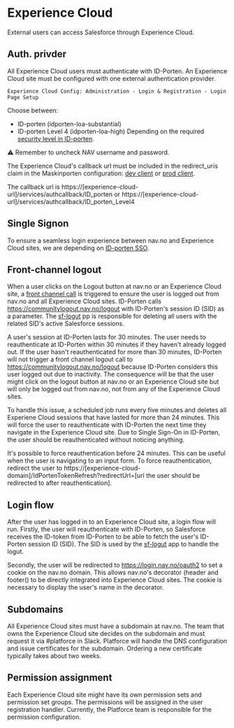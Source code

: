 # Experience Cloud

External users can access Salesforce through Experience Cloud.

## Auth. privder

All Experience Cloud users must authenticate with ID-Porten.
An Experience Cloud site must be configured with one external authentication provider.

`Experience Cloud Config: Administration - Login & Registration - Login Page Setup`

Choose between:

- ID-porten (idporten-loa-substantial)
- ID-porten Level 4 (idporten-loa-high)
  Depending on the required [security level in ID-porten](https://docs.digdir.no/docs/idporten/oidc/oidc_guide_english.html).

:warning: Remember to uncheck NAV username and password.

The Experience Cloud's callback url must be included in the redirect_uris claim in the Maskinporten configuration: [dev client](https://github.com/navikt/nav-maskinporten/blob/master/clients/dev/salesforce/salesforce.yaml) or [prod client](https://github.com/navikt/nav-maskinporten/blob/master/clients/prod/salesforce/salesforce.yaml).

The callback url is
https://[experience-cloud-url]/services/authcallback/ID_porten or
https://[experience-cloud-url]/services/authcallback/ID_porten_Level4

## Single Signon

To ensure a seamless login experience between nav.no and Experience Cloud sites, we are depending on [ID-porten SSO](https://docs.digdir.no/docs/idporten/oidc/oidc_func_sso.html).

## Front-channel logout

When a user clicks on the Logout button at nav.no or an Experience Cloud site, a [front channel call](https://docs.digdir.no/docs/idporten/oidc/oidc_func_sso.html#2-h%C3%A5ndtere-utlogging-fra-id-porten-front-channel-logout) is triggered to ensure the user is logged out from nav.no and all Experience Cloud sites. ID-Porten calls https://communitylogout.nav.no/logout with ID-Porten's session ID (SID) as a parameter. The [sf-logut](https://github.com/navikt/sf-logout) pp is responsible for deleting all users with the related SID's active Salesforce sessions.

A user's session at ID-Porten lasts for 30 minutes. The user needs to reauthenticate at ID-Porten within 30 minutes if they haven't already logged out. If the user hasn't reauthenticated for more than 30 minutes, ID-Porten will not trigger a front channel logout call to https://communitylogout.nav.no/logout because ID-Porten considers this user logged out due to inactivity. The consequence will be that the user might click on the logout button at nav.no or an Experience Cloud site but will only be logged out from nav.no, not from any of the Experience Cloud sites.

To handle this issue, a scheduled job runs every five minutes and deletes all Experiene Cloud sessions that have lasted for more than 24 minutes. This will force the user to reauthenticate with ID-Porten the next time they navigate in the Experience Cloud site. Due to Single Sign-On in ID-Porten, the user should be reauthenticated without noticing anything.

It's possible to force reauthentication before 24 minutes. This can be useful when the user is navigating to an input form. To force reauthentication, redirect the user to https://[experience-cloud-domain]/IdPortenTokenRefresh?redirectUrl=[url the user should be redirected to after reauthentication].

## Login flow

After the user has logged in to an Experience Cloud site, a login flow will run.
Firstly, the user will reauthenticate with ID-Porten, so Salesforce receives the ID-token from ID-Porten to be able to fetch the user's ID-Porten session ID (SID). The SID is used by the [sf-logut](https://github.com/navikt/sf-logout) app to handle the logut.

Secondly, the user will be redirected to https://login.nav.no/oauth2 to set a cookie on the nav.no domain. This allows nav.no's decorator (header and footer() to be directly integrated into Experience Cloud sites. The cookie is necessary to display the user's name in the decorator.

## Subdomains

All Experience Cloud sites must have a subdomain at nav.no. The team that owns the Experience Cloud site decides on the subdomain and must request it via #platforce in Slack. Platforce will handle the DNS configuration and issue certificates for the subdomain. Ordering a new certificate typically takes about two weeks.

## Permission assignment

Each Experience Cloud site might have its own permission sets and permission set groups. The permissions will be assigned in the user registration handler. Currently, the Platforce team is responsible for the permission configuration.
